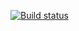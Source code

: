 [![Build status](https://ci.appveyor.com/api/projects/status/7q1x5pnx9fqt6ls4?svg=true)](https://ci.appveyor.com/project/kononova-daria/hw-ajs-7-2)